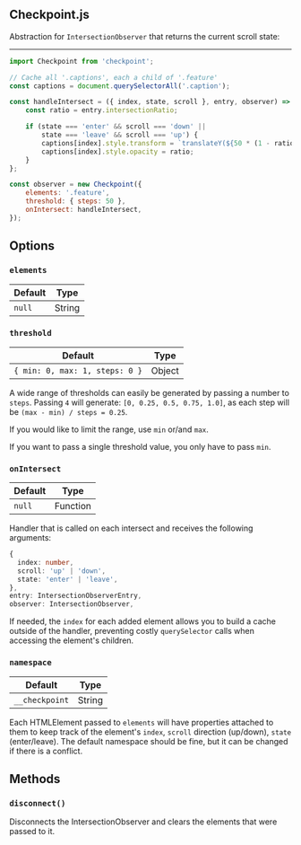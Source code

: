 ## Checkpoint.js

Abstraction for `IntersectionObserver` that returns the current scroll state:

---

```js
import Checkpoint from 'checkpoint';

// Cache all '.captions', each a child of '.feature'
const captions = document.querySelectorAll('.caption');

const handleIntersect = ({ index, state, scroll }, entry, observer) => {
    const ratio = entry.intersectionRatio;

    if (state === 'enter' && scroll === 'down' ||
        state === 'leave' && scroll === 'up') {
        captions[index].style.transform = `translateY(${50 * (1 - ratio)}%)`;
        captions[index].style.opacity = ratio;
    }
};

const observer = new Checkpoint({
    elements: '.feature',
    threshold: { steps: 50 },
    onIntersect: handleIntersect,
});
```

## Options

### `elements`

| Default | Type   |
| ------- | ------ |
| `null`  | String | Element | NodeList | Array |

### `threshold`

| Default                         | Type   |
| ------------------------------- | ------ |
| `{ min: 0, max: 1, steps: 0 }`  | Object |

A wide range of thresholds can easily be generated by passing a number to `steps`. Passing `4` will generate: `[0, 0.25, 0.5, 0.75, 1.0]`, as each step will be `(max - min) / steps = 0.25`.

If you would like to limit the range, use `min` or/and `max`.

If you want to pass a single threshold value, you only have to pass `min`.

### `onIntersect`

| Default | Type     |
| ------- | -------- |
| `null`  | Function |

Handler that is called on each intersect and receives the following arguments:

```ts
{
  index: number,
  scroll: 'up' | 'down',
  state: 'enter' | 'leave',
},
entry: IntersectionObserverEntry,
observer: IntersectionObserver,
```

If needed, the `index` for each added element allows you to build a cache outside of the handler, preventing costly `querySelector` calls when accessing the element's children.

### `namespace`

| Default        | Type   |
| -------------- | ------ |
| `__checkpoint` | String |

Each HTMLElement passed to `elements` will have properties attached to them to keep track of the element's `index`, `scroll` direction (up/down), `state` (enter/leave). The default namespace should be fine, but it can be changed if there is a conflict.

## Methods

### `disconnect()`

Disconnects the IntersectionObserver and clears the elements that were passed to it.

